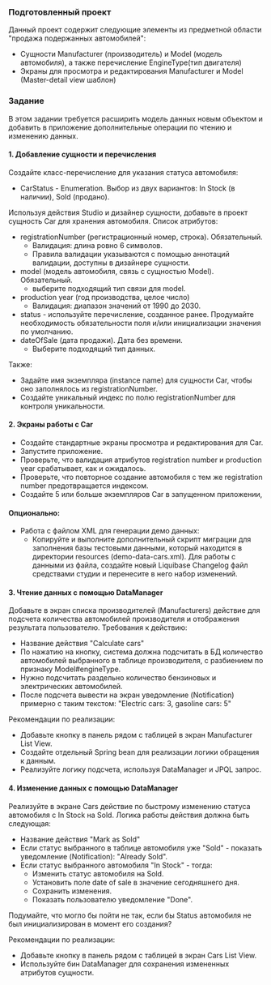 ### Подготовленный проект
Данный проект содержит следующие элементы из предметной области "продажа подержанных автомобилей":
- Сущности Manufacturer (производитель) и Model (модель автомобиля), а также перечисление EngineType(тип двигателя)
- Экраны для просмотра и редактирования Manufacturer и Model (Master-detail view шаблон)

### Задание
В этом задании требуется расширить модель данных новым объектом и добавить в приложение
дополнительные операции по чтению и изменению данных.

#### 1. Добавление сущности и перечисления
Создайте класс-перечисление для указания статуса автомобиля:
- CarStatus - Enumeration. Выбор из двух вариантов: In Stock (в наличии), Sold (продано).

Используя действия Studio и дизайнер сущности, добавьте в проект сущность Car для хранения
автомобиля. Список атрибутов:
- registrationNumber (регистрационный номер, строка). Обязательный.
  - Валидация: длина ровно 6 символов.  
  - Правила валидации указываются с помощью аннотаций валидации, доступны в дизайнере сущности.
- model (модель автомобиля, связь с сущностью Model). Обязательный.
  - выберите подходящий тип связи для model.
- production year (год производства, целое число)
  - Валидация: диапазон значений от 1990 до 2030.
- status - используйте перечисление, созданное ранее. Продумайте необходимость обязательности поля и/или инициализации значения по умолчанию.
- dateOfSale (дата продажи). Дата без времени.
  - Выберите подходящий тип данных.

Также:
- Задайте имя экземпляра (instance name) для сущности Car, чтобы оно заполнялось из registrationNumber.
- Создайте уникальный индекс по полю registrationNumber для контроля уникальности.

#### 2. Экраны работы с Car
- Создайте стандартные экраны просмотра и редактирования для Car.
- Запустите приложение.
- Проверьте, что валидация атрибутов registration number и production year срабатывает, как и ожидалось.
- Проверьте, что повторное создание автомобиля с тем же registration number предотвращается индексом.
- Создайте 5 или больше экземпляров Car в запущенном приложении, 
#### Опционально:
- Работа с файлом XML для генерации демо данных:
    - Копируйте и выполните дополнительный скрипт миграции для заполнения базы тестовыми данными, который находится в директории resources (demo-data-cars.xml). Для работы с данными из файла, создайте новый Liquibase Changelog файл средствами студии и перенесите в него набор изменений.

#### 3. Чтение данных с помощью DataManager
Добавьте в экран списка производителей (Manufacturers) действие для подсчета количества
автомобилей производителя и отображения результата пользователю.
Требования к действию:
- Название действия "Calculate cars"
- По нажатию на кнопку, система должна подсчитать в БД количество автомобилей выбранного в таблице
производителя, с разбиением по признаку Model#engineType.
- Нужно подсчитать раздельно количество бензиновых и электрических автомобилей.
- После подсчета вывести на экран уведомление (Notification) примерно с таким текстом:
  "Electric cars: 3, gasoline cars: 5"

Рекомендации по реализации:
- Добавьте кнопку в панель рядом с таблицей в экран Manufacturer List View.
- Создайте отдельный Spring bean для реализации логики обращения к данным.
- Реализуйте логику подсчета, используя DataManager и JPQL запрос.

#### 4. Изменение данных с помощью DataManager
Реализуйте в экране Cars действие по быстрому изменению статуса автомобиля с In Stock на Sold.
Логика работы действия должна быть следующая:
- Название действия "Mark as Sold"
- Если статус выбранного в таблице автомобиля уже "Sold" - показать уведомление (Notification): "Already Sold".
- Если статус выбранного автомобиля "In Stock" - тогда:
  - Изменить статус автомобиля на Sold.
  - Установить поле date of sale в значение сегодняшнего дня.
  - Сохранить изменения.
  - Показать пользователю уведомление "Done".

Подумайте, что могло бы пойти не так, если бы Status автомобиля не был инициализирован в момент его создания? 

Рекомендации по реализации:
- Добавьте кнопку в панель рядом с таблицей в экран Cars List View.
- Используйте бин DataManager для сохранения измененных атрибутов сущности.
